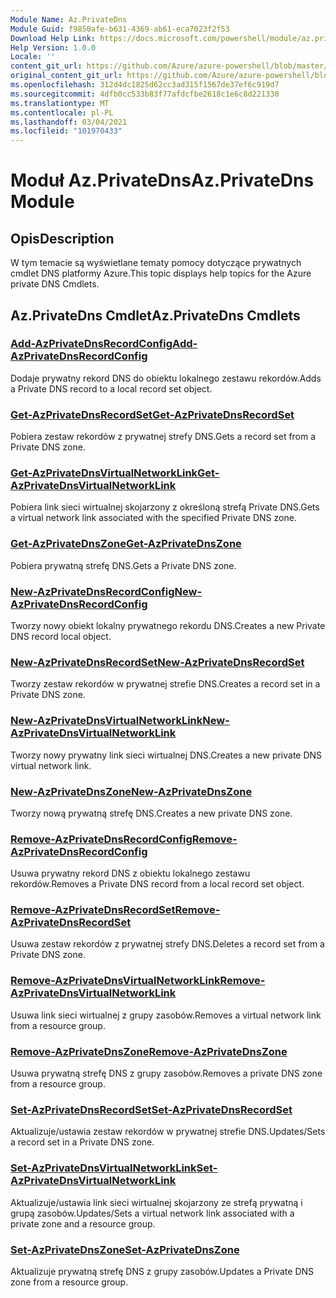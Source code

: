 ```yaml
---
Module Name: Az.PrivateDns
Module Guid: f9850afe-b631-4369-ab61-eca7023f2f53
Download Help Link: https://docs.microsoft.com/powershell/module/az.privatedns
Help Version: 1.0.0
Locale: ''
content_git_url: https://github.com/Azure/azure-powershell/blob/master/src/PrivateDns/PrivateDns/help/Az.PrivateDNS.md
original_content_git_url: https://github.com/Azure/azure-powershell/blob/master/src/PrivateDns/PrivateDns/help/Az.PrivateDNS.md
ms.openlocfilehash: 312d4dc1825d62cc3ad315f1567de37ef6c919d7
ms.sourcegitcommit: 4dfb0cc533b83f77afdcfbe2618c1e6c8d221330
ms.translationtype: MT
ms.contentlocale: pl-PL
ms.lasthandoff: 03/04/2021
ms.locfileid: "101970433"
---
```

# <span data-ttu-id="a9dd3-101">Moduł Az.PrivateDns</span><span class="sxs-lookup"><span data-stu-id="a9dd3-101">Az.PrivateDns Module</span></span>
## <span data-ttu-id="a9dd3-102">Opis</span><span class="sxs-lookup"><span data-stu-id="a9dd3-102">Description</span></span>
<span data-ttu-id="a9dd3-103">W tym temacie są wyświetlane tematy pomocy dotyczące prywatnych cmdlet DNS platformy Azure.</span><span class="sxs-lookup"><span data-stu-id="a9dd3-103">This topic displays help topics for the Azure private DNS Cmdlets.</span></span>

## <span data-ttu-id="a9dd3-104">Az.PrivateDns Cmdlet</span><span class="sxs-lookup"><span data-stu-id="a9dd3-104">Az.PrivateDns Cmdlets</span></span>
### [<span data-ttu-id="a9dd3-105">Add-AzPrivateDnsRecordConfig</span><span class="sxs-lookup"><span data-stu-id="a9dd3-105">Add-AzPrivateDnsRecordConfig</span></span>](Add-AzPrivateDnsRecordConfig.md)
<span data-ttu-id="a9dd3-106">Dodaje prywatny rekord DNS do obiektu lokalnego zestawu rekordów.</span><span class="sxs-lookup"><span data-stu-id="a9dd3-106">Adds a Private DNS record to a local record set object.</span></span>

### [<span data-ttu-id="a9dd3-107">Get-AzPrivateDnsRecordSet</span><span class="sxs-lookup"><span data-stu-id="a9dd3-107">Get-AzPrivateDnsRecordSet</span></span>](Get-AzPrivateDnsRecordSet.md)
<span data-ttu-id="a9dd3-108">Pobiera zestaw rekordów z prywatnej strefy DNS.</span><span class="sxs-lookup"><span data-stu-id="a9dd3-108">Gets a record set from a Private DNS zone.</span></span>

### [<span data-ttu-id="a9dd3-109">Get-AzPrivateDnsVirtualNetworkLink</span><span class="sxs-lookup"><span data-stu-id="a9dd3-109">Get-AzPrivateDnsVirtualNetworkLink</span></span>](Get-AzPrivateDnsVirtualNetworkLink.md)
<span data-ttu-id="a9dd3-110">Pobiera link sieci wirtualnej skojarzony z określoną strefą Private DNS.</span><span class="sxs-lookup"><span data-stu-id="a9dd3-110">Gets a virtual network link associated with the specified Private DNS zone.</span></span>

### [<span data-ttu-id="a9dd3-111">Get-AzPrivateDnsZone</span><span class="sxs-lookup"><span data-stu-id="a9dd3-111">Get-AzPrivateDnsZone</span></span>](Get-AzPrivateDnsZone.md)
<span data-ttu-id="a9dd3-112">Pobiera prywatną strefę DNS.</span><span class="sxs-lookup"><span data-stu-id="a9dd3-112">Gets a Private DNS zone.</span></span>

### [<span data-ttu-id="a9dd3-113">New-AzPrivateDnsRecordConfig</span><span class="sxs-lookup"><span data-stu-id="a9dd3-113">New-AzPrivateDnsRecordConfig</span></span>](New-AzPrivateDnsRecordConfig.md)
<span data-ttu-id="a9dd3-114">Tworzy nowy obiekt lokalny prywatnego rekordu DNS.</span><span class="sxs-lookup"><span data-stu-id="a9dd3-114">Creates a new Private DNS record local object.</span></span>

### [<span data-ttu-id="a9dd3-115">New-AzPrivateDnsRecordSet</span><span class="sxs-lookup"><span data-stu-id="a9dd3-115">New-AzPrivateDnsRecordSet</span></span>](New-AzPrivateDnsRecordSet.md)
<span data-ttu-id="a9dd3-116">Tworzy zestaw rekordów w prywatnej strefie DNS.</span><span class="sxs-lookup"><span data-stu-id="a9dd3-116">Creates a record set in a Private DNS zone.</span></span>

### [<span data-ttu-id="a9dd3-117">New-AzPrivateDnsVirtualNetworkLink</span><span class="sxs-lookup"><span data-stu-id="a9dd3-117">New-AzPrivateDnsVirtualNetworkLink</span></span>](New-AzPrivateDnsVirtualNetworkLink.md)
<span data-ttu-id="a9dd3-118">Tworzy nowy prywatny link sieci wirtualnej DNS.</span><span class="sxs-lookup"><span data-stu-id="a9dd3-118">Creates a new private DNS virtual network link.</span></span>

### [<span data-ttu-id="a9dd3-119">New-AzPrivateDnsZone</span><span class="sxs-lookup"><span data-stu-id="a9dd3-119">New-AzPrivateDnsZone</span></span>](New-AzPrivateDnsZone.md)
<span data-ttu-id="a9dd3-120">Tworzy nową prywatną strefę DNS.</span><span class="sxs-lookup"><span data-stu-id="a9dd3-120">Creates a new private DNS zone.</span></span>

### [<span data-ttu-id="a9dd3-121">Remove-AzPrivateDnsRecordConfig</span><span class="sxs-lookup"><span data-stu-id="a9dd3-121">Remove-AzPrivateDnsRecordConfig</span></span>](Remove-AzPrivateDnsRecordConfig.md)
<span data-ttu-id="a9dd3-122">Usuwa prywatny rekord DNS z obiektu lokalnego zestawu rekordów.</span><span class="sxs-lookup"><span data-stu-id="a9dd3-122">Removes a Private DNS record from a local record set object.</span></span>

### [<span data-ttu-id="a9dd3-123">Remove-AzPrivateDnsRecordSet</span><span class="sxs-lookup"><span data-stu-id="a9dd3-123">Remove-AzPrivateDnsRecordSet</span></span>](Remove-AzPrivateDnsRecordSet.md)
<span data-ttu-id="a9dd3-124">Usuwa zestaw rekordów z prywatnej strefy DNS.</span><span class="sxs-lookup"><span data-stu-id="a9dd3-124">Deletes a record set from a Private DNS zone.</span></span>

### [<span data-ttu-id="a9dd3-125">Remove-AzPrivateDnsVirtualNetworkLink</span><span class="sxs-lookup"><span data-stu-id="a9dd3-125">Remove-AzPrivateDnsVirtualNetworkLink</span></span>](Remove-AzPrivateDnsVirtualNetworkLink.md)
<span data-ttu-id="a9dd3-126">Usuwa link sieci wirtualnej z grupy zasobów.</span><span class="sxs-lookup"><span data-stu-id="a9dd3-126">Removes a virtual network link from a resource group.</span></span>

### [<span data-ttu-id="a9dd3-127">Remove-AzPrivateDnsZone</span><span class="sxs-lookup"><span data-stu-id="a9dd3-127">Remove-AzPrivateDnsZone</span></span>](Remove-AzPrivateDnsZone.md)
<span data-ttu-id="a9dd3-128">Usuwa prywatną strefę DNS z grupy zasobów.</span><span class="sxs-lookup"><span data-stu-id="a9dd3-128">Removes a private DNS zone from a resource group.</span></span>

### [<span data-ttu-id="a9dd3-129">Set-AzPrivateDnsRecordSet</span><span class="sxs-lookup"><span data-stu-id="a9dd3-129">Set-AzPrivateDnsRecordSet</span></span>](Set-AzPrivateDnsRecordSet.md)
<span data-ttu-id="a9dd3-130">Aktualizuje/ustawia zestaw rekordów w prywatnej strefie DNS.</span><span class="sxs-lookup"><span data-stu-id="a9dd3-130">Updates/Sets a record set in a Private DNS zone.</span></span>

### [<span data-ttu-id="a9dd3-131">Set-AzPrivateDnsVirtualNetworkLink</span><span class="sxs-lookup"><span data-stu-id="a9dd3-131">Set-AzPrivateDnsVirtualNetworkLink</span></span>](Set-AzPrivateDnsVirtualNetworkLink.md)
<span data-ttu-id="a9dd3-132">Aktualizuje/ustawia link sieci wirtualnej skojarzony ze strefą prywatną i grupą zasobów.</span><span class="sxs-lookup"><span data-stu-id="a9dd3-132">Updates/Sets a virtual network link associated with a private zone and a resource group.</span></span>

### [<span data-ttu-id="a9dd3-133">Set-AzPrivateDnsZone</span><span class="sxs-lookup"><span data-stu-id="a9dd3-133">Set-AzPrivateDnsZone</span></span>](Set-AzPrivateDnsZone.md)
<span data-ttu-id="a9dd3-134">Aktualizuje prywatną strefę DNS z grupy zasobów.</span><span class="sxs-lookup"><span data-stu-id="a9dd3-134">Updates a Private DNS zone from a resource group.</span></span>

